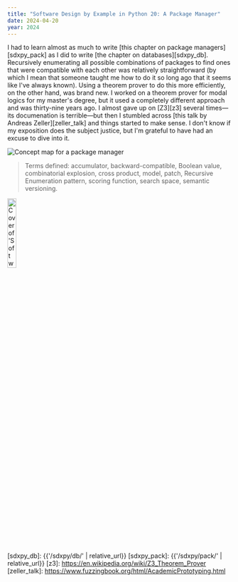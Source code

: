 ```yaml
---
title: "Software Design by Example in Python 20: A Package Manager"
date: 2024-04-20
year: 2024
---
```


I had to learn almost as much to write [this chapter on package managers][sdxpy_pack]
as I did to write [the chapter on databases][sdxpy_db].
Recursively enumerating all possible combinations of packages
to find ones that were compatible with each other
was relatively straightforward
(by which I mean that
someone taught me how to do it so long ago
that it seems like I've always known).
Using a theorem prover to do this more efficiently,
on the other hand,
was brand new.
I worked on a theorem prover for modal logics for my master's degree,
but it used a completely different approach and was thirty-nine years ago.
I almost gave up on [Z3][z3] several times—its documenation is terrible—but
then I stumbled across [this talk by Andreas Zeller][zeller_talk]
and things started to make sense.
I don't know if my exposition does the subject justice,
but I'm grateful to have had an excuse to dive into it.

<img class="centered" src="{{'/sdxpy/pack/concept_map.svg' | relative_url}}" alt="Concept map for a package manager"/>

> Terms defined: accumulator, backward-compatible, Boolean value, combinatorial explosion, cross product, model, patch, Recursive Enumeration pattern, scoring function, search space, semantic versioning.

<a href="https://www.routledge.com/Software-Design-by-Example-A-Tool-Based-Introduction-with-Python/Wilson/p/book/9781032725215"><img src="{{'/sdxpy/sdxpy-cover.png' | relative_url}}" alt="Cover of 'Software Design by Example'" width="20%" class="centered">
</a>

[sdxpy_db]: {{'/sdxpy/db/' | relative_url}}
[sdxpy_pack]: {{'/sdxpy/pack/' | relative_url}}
[z3]: https://en.wikipedia.org/wiki/Z3_Theorem_Prover
[zeller_talk]: https://www.fuzzingbook.org/html/AcademicPrototyping.html
